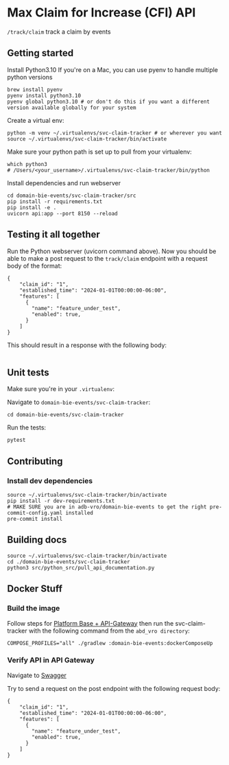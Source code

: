 # Max Claim for Increase (CFI) API

`/track/claim` track a claim by events

## Getting started

Install Python3.10
If you're on a Mac, you can use pyenv to handle multiple python versions

```
brew install pyenv
pyenv install python3.10
pyenv global python3.10 # or don't do this if you want a different version available globally for your system
```

Create a virtual env:

```
python -m venv ~/.virtualenvs/svc-claim-tracker # or wherever you want
source ~/.virtualenvs/svc-claim-tracker/bin/activate
```

Make sure your python path is set up to pull from your virtualenv:

```
which python3
# /Users/<your_username>/.virtualenvs/svc-claim-tracker/bin/python
```

Install dependencies and run webserver

```
cd domain-bie-events/svc-claim-tracker/src
pip install -r requirements.txt
pip install -e .
uvicorn api:app --port 8150 --reload
```

## Testing it all together

Run the Python webserver (uvicorn command above). Now you should be able to make a post request to the `track/claim`
endpoint with a request body of the format:

```
{
    "claim_id": "1",
    "established_time": "2024-01-01T00:00:00-06:00",
    "features": [
      {
        "name": "feature_under_test",
        "enabled": true,
      }
    ]
}
```

This should result in a response with the following body:

```

```


## Unit tests

Make sure you're in your `.virtualenv`:

Navigate to `domain-bie-events/svc-claim-tracker`:

```
cd domain-bie-events/svc-claim-tracker
```

Run the tests:

```
pytest
```

## Contributing

### Install dev dependencies

```
source ~/.virtualenvs/svc-claim-tracker/bin/activate
pip install -r dev-requirements.txt
# MAKE SURE you are in adb-vro/domain-bie-events to get the right pre-commit-config.yaml installed
pre-commit install
```

## Building docs

```
source ~/.virtualenvs/svc-claim-tracker/bin/activate
cd ./domain-bie-events/svc-claim-tracker
python3 src/python_src/pull_api_documentation.py
```

## Docker Stuff

### Build the image

Follow steps for
[Platform Base + API-Gateway](https://github.com/department-of-veterans-affairs/abd-vro/wiki/Docker-Compose#platform-base)
then run the svc-claim-tracker with the following command from the `abd_vro directory`:

```
COMPOSE_PROFILES="all" ./gradlew :domain-bie-events:dockerComposeUp
```

### Verify API in API Gateway

Navigate to [Swagger](http://localhost:8060/webjars/swagger-ui/index.html?urls.primaryName=3.%20Max%20CFI%20API)

Try to send a request on the post endpoint with the following request body:

```
{
    "claim_id": "1",
    "established_time": "2024-01-01T00:00:00-06:00",
    "features": [
      {
        "name": "feature_under_test",
        "enabled": true,
      }
    ]
}
```
